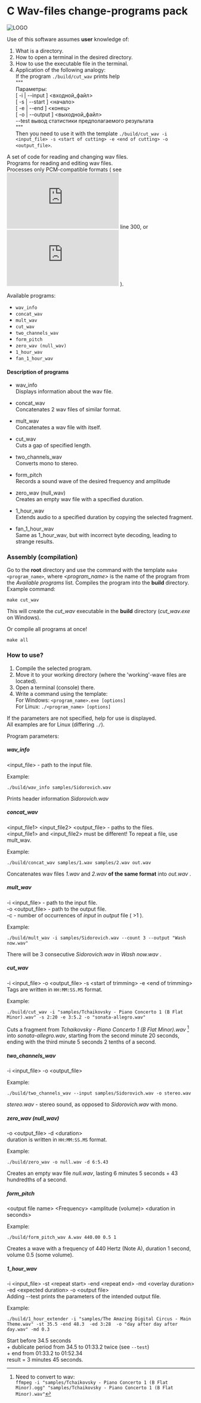 # C Wav-files change-programs pack

![LOGO](https://github.com/ferrovovan/C-wave-change-pack/blob/main/Logo.png)  

Use of this software assumes **user** knowledge of:  
1. What is a directory.
2. How to open a terminal in the desired directory.
3. How to use the executable file in the terminal.
4. Application of the following analogy:  
  If the program `./build/cut_wav` prints help  
"""  
  Параметры:  
   [ -i | --input ] <входной_файл>   
   [ -s | --start ] <начало>  
   [ -e | --end ]   <конец>  
   [ -o | --output ] <выходной_файл>  
   --test   вывод статистики предполагаемого результата  
"""  
  Then you need to use it with the template `./build/cut_wav -i <input_file> -s <start of cutting> -e <end of cutting> -o <output_file>`.  
  
  
A set of code for reading and changing wav files.  
Programs for reading and editing wav files.  
Processes only PCM-compatible formats (
see ![WAVE Specifications/rfc2361.txt](https://github.com/ferrovovan/C-wave-change-pack/blob/update_readme/WAVE%20Specifications/rfc2361.txt) line 300, 
or ![WAVE Specifications/Wave File Specifications.html](https://github.com/ferrovovan/C-wave-change-pack/blob/update_readme/WAVE%20Specifications/Wave%20File%20Specifications.html)
).  
  
Available programs:  
- `wav_info`
- `concat_wav`
- `mult_wav`
- `cut_wav`
- `two_channels_wav`
- `form_pitch`
- `zero_wav (null_wav)`
- `1_hour_wav`
- `fan_1_hour_wav`

#### Description of programs
- wav_info  
Displays information about the wav file.

- concat_wav  
Concatenates 2 wav files of similar format.

- mult_wav  
Concatenates a wav file with itself.

- cut_wav  
Cuts a gap of specified length.

- two_channels_wav  
Converts mono to stereo.  

- form_pitch  
Records a sound wave of the desired frequency and amplitude

- zero_wav (null_wav)  
Creates an empty wav file with a specified duration.

- 1_hour_wav  
Extends audio to a specified duration by copying the selected fragment.  

- fan_1_hour_wav  
Same as 1_hour_wav, but with incorrect byte decoding, leading to strange results.



### Assembly (compilation)
Go to the **root** directory and use the command with the template `make <program_name>`, where *<program_name>* is the name of the program from the *Available programs* list. Compiles the program into the **build** directory.   
Example command:
```
make cut_wav
```
This will create the *cut_wav* executable in the **build** directory (*cut_wav.exe* on Windows).  
  
Or compile all programs at once!
```
make all
```

### How to use?
1. Compile the selected program.
2. Move it to your working directory (where the 'working'-wave files are located).
3. Open a terminal (console) there.
4. Write a command using the template:  
For Windows: `<program_name>.exe [options]`  
For Linux: `./<program_name> [options]`  
  
If the parameters are not specified, help for use is displayed.  
All examples are for Linux (differing `./`).  
  
Program parameters:
##### wav_info  
\<input_file\> - path to the input file.  
   
Example:  
```
./build/wav_info samples/Sidorovich.wav
```
Prints header information *Sidorovich.wav*  
  
##### concat_wav  
 \<input_file1\> \<input_file2\> \<output_file\> - paths to the files.  
 \<input_file1\> and \<input_file2\> must be different! To repeat a file, use mult_wav.  
  
Example:  
```
./build/concat_wav samples/1.wav samples/2.wav out.wav
```
Concatenates wav files *1.wav* and *2.wav* **of the same format** into *out.wav* .  
  
##### mult_wav
-i <input_file> - path to the input file.  
-o <output_file> - path to the output file.  
-c <repetitions> - number of occurrences of *input* in *output* file ( >1 ).  
  
Example:  
```
./build/mult_wav -i samples/Sidorovich.wav --count 3 --output "Wash now.wav"
```
There will be 3 consecutive *Sidorovich.wav* in *Wash now.wav* .
  
  
##### cut_wav  
-i \<input_file\> -o \<output_file\> -s \<start of trimming\> -e \<end of trimming\>  
Tags are written in `HH:MM:SS.MS` format.  
  
Example:  
```
./build/cut_wav -i "samples/Tchaikovsky - Piano Concerto 1 (B Flat Minor).wav" -s 2:20 -e 3:5.2 -o "sonata-allegro.wav"
```
Cuts a fragment from *Tchaikovsky - Piano Concerto 1 (B Flat Minor).wav* [^1] into *sonata-allegro.wav*, starting from the second minute 20 seconds, ending with the third minute 5 seconds 2 tenths of a second.  

[^1]: Need to convert to wav:   
`ffmpeg -i "samples/Tchaikovsky - Piano Concerto 1 (B Flat Minor).ogg" "samples/Tchaikovsky - Piano Concerto 1 (B Flat Minor).wav"`  

##### two_channels_wav  
-i <input_file> -o \<output_file\>  

Example:  
```
./build/two_channels_wav --input samples/Sidorovich.wav -o stereo.wav
```
*stereo.wav* - stereo sound, as opposed to *Sidorovich.wav* with mono.  
  
##### zero_wav (null_wav)  
-o \<output_file\> -d \<duration\>   
duration is written in `HH:MM:SS.MS` format.  

Example:  
```
./build/zero_wav -o null.wav -d 6:5.43
```
Creates an empty wav file *null.wav*, lasting 6 minutes 5 seconds + 43 hundredths of a second.  
  
##### form_pitch  
\<output file name\> \<Frequency\> \<amplitude (volume)\> \<duration in seconds\>  

Example:  
```
./build/form_pitch_wav A.wav 440.00 0.5 1
```
Creates a wave with a frequency of 440 Hertz (Note A), duration 1 second, volume 0.5 (some volume). 

##### 1_hour_wav
-i \<input_file\> -st \<repeat start\> -end \<repeat end\> ​​-md \<overlay duration\> -ed \<expected duration\> -o \<output file\>  
Adding --test prints the parameters of the intended output file.  

Example:
```
./build/1_hour_extender -i "samples/The Amazing Digital Circus - Main Theme.wav" -st 35.5 -end 48.3  -ed 3:28  -o "day after day after day.wav" -md 0.3
```
Start before 34.5 seconds   
 \+ dublicate period from 34.5 to 01:33.2  twice (see `--test`)   
 \+ end from 01:33.2 to 01:52.34   
result = 3 minutes 45 seconds.
